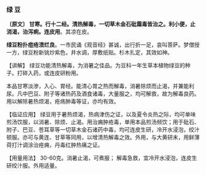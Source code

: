 ### 绿  豆

**〔原文〕  甘寒。行十二经。清热解毒，一切草木金石砒霜毒皆治之。利小便，止消渴，治泻痢。连皮用**。其凉在皮。

**绿豆粉扑痘疮溃烂良**。一市民诵《观音经》甚诚，出行折一足，哀叫菩萨。梦僧授一方，绿豆粉新铫炒紫色，井水调，厚敷纸贴。杉木扎定，其效如神。

【讲解】  绿豆功能清热解毒，为消暑之佳品。为豆科一年生草本植物绿豆的种子。打碎入药，或连皮研粉用。

本品甘寒淡渗，入心、胃经。能清心胃之热而解毒，消暑除烦而止渴，并兼能利尿。凡中巴豆、附子等诸热药及酒食诸毒，大量服之，均可解救，故为解毒良药。用以解除暑热烦渴，疮疡肿毒等证，亦均有效。	

 【临证应用】  绿豆用于暑热烦渴，热病津伤之证，以及夏令炎热之际，均可单味煎汤饮服，以消暑、除烦、止渴。用治痈肿疮毒，单用本品煎汤频饮；用于砒石、附子、巴豆、苍耳草等一切草木金石诸药中毒，均可连皮生研，冷开水浸泡，绞汁顿服。亦可与黄连、甘草等同用，以增清热解毒之效。外用，与大黄研末，用鲜薄荷打汁调涂治疮痈，丹毒红肿热痛之证。

【用量用法】  30-60克。消暑止渴，可煮服； 解毒急救，宜冷开水浸泡，连皮生研绞汁服。外用适量。
